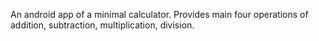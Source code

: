 
An android app of a minimal calculator. Provides main four operations of addition, subtraction, multiplication, division.
